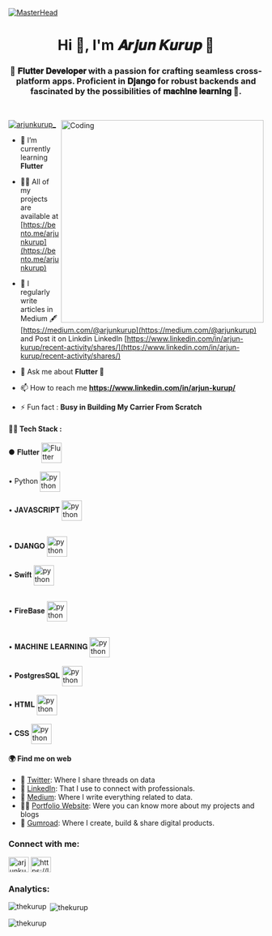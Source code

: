 [![MasterHead](https://miro.medium.com/v2/resize:fit:3200/1*vkfI4nFNheC5v0p7wzDtGg.gif)](https://rishavchanda.io)
<h1 align="center">Hi 👋, I'm 𝑨𝒓𝒋𝒖𝒏 𝑲𝒖𝒓𝒖𝒑 🦇 </h1>
<h3 align="center">🚀 𝐅𝐥𝐮𝐭𝐭𝐞𝐫 𝐃𝐞𝐯𝐞𝐥𝐨𝐩𝐞𝐫 with a passion for crafting seamless cross-platform apps. Proficient in 𝐃𝐣𝐚𝐧𝐠𝐨 for robust backends and fascinated by the possibilities of 𝐦𝐚𝐜𝐡𝐢𝐧𝐞 𝐥𝐞𝐚𝐫𝐧𝐢𝐧𝐠 📱.</h3>
<p class="big">
<br>
</p>
<img align="right" alt="Coding" width="400" src="https://miro.medium.com/v2/resize:fit:828/0*FGD6BUzzZs1VJLuY.gif">


<p align="left"> <a href="https://twitter.com/arjunkurup_" target="blank"><img src="https://img.shields.io/twitter/follow/arjunkurup_?logo=twitter&style=for-the-badge" alt="arjunkurup_" /></a> </p>

- 🌱 I’m currently learning **Flutter**

- 👨‍💻 All of my projects are available at [https://bento.me/arjunkurup](https://bento.me/arjunkurup)

- 📝 I regularly write articles in Medium 🖋 [https://medium.com/@arjunkurup](https://medium.com/@arjunkurup) 
  <br> and Post it on Linkdin LinkedIn [https://www.linkedin.com/in/arjun-kurup/recent-activity/shares/](https://www.linkedin.com/in/arjun-kurup/recent-activity/shares/)

- 💬 Ask me about **Flutter 🧠**

- 📫 How to reach me **https://www.linkedin.com/in/arjun-kurup/**

- ⚡ Fun fact : **Busy in Building My Carrier From Scratch**


#### 👩‍💻 Tech Stack : 
 ● 𝐅𝐥𝐮𝐭𝐭𝐞𝐫 <img align="center"  src="https://img.icons8.com/?size=100&id=7I3BjCqe9rjG&format=png&color=000000" alt="Flutter" height="40" width="40" /> <br>
 <br>• Python <img align="center"  src="https://img.icons8.com/?size=100&id=Rc0Xn5AtE8kX&format=png&color=000000" alt="python" height="40" width="40" /> <br>
 <br>• 𝐉𝐀𝐕𝐀𝐒𝐂𝐑𝐈𝐏𝐓 <img align="center"  src="https://img.icons8.com/?size=100&id=tGvHBPJaKqEd&format=png&color=000000" alt="python" height="40" width="40" /> <br>
 <!-- <br>• 𝐑𝐄𝐀𝐂𝐓.𝐉𝐒 <img align="center"  src="icons/react.gif" alt="python" height="40" width="40" /> <br> -->
 <br>• 𝐃𝐉𝐀𝐍𝐆𝐎 <img align="center"  src="https://img.icons8.com/?size=100&id=FnTmHRua3mU3&format=png&color=000000" alt="python" height="40" width="40" /> <br>
 <br>• 𝐒𝐰𝐢𝐟𝐭 <img align="center"  src="https://img.icons8.com/?size=100&id=24465&format=png&color=000000" alt="python" height="40" width="40" /> <br>
 
 <br>• 𝐅𝐢𝐫𝐞𝐁𝐚𝐬𝐞 <img align="center"  src="https://img.icons8.com/?size=100&id=87330&format=png&color=000000" alt="python" height="40" width="40" /> <br>
 <!-- <br>• 𝐌𝐨𝐧𝐠𝐨𝐃𝐁<img align="center"  src="icons/mongo.png" alt="python" height="40" width="40" /> <br> -->
 <br>• 𝐌𝐀𝐂𝐇𝐈𝐍𝐄 𝐋𝐄𝐀𝐑𝐍𝐈𝐍𝐆 <img align="center"  src="https://img.icons8.com/?size=100&id=fTkqveCX0blI&format=png&color=000000" alt="python" height="40" width="40" /> <br>
 <br>• 𝐏𝐨𝐬𝐭𝐠𝐫𝐞𝐬𝐒𝐐𝐋 <img align="center"  src="https://img.icons8.com/?size=100&id=38561&format=png&color=000000" alt="python" height="40" width="40" /> <br>
 <br>• 𝐇𝐓𝐌𝐋 <img align="center"  src="https://img.icons8.com/?size=100&id=zRvbzAjx4VWY&format=png&color=000000" alt="python" height="40" width="40" /> <br>
 <br>• 𝐂𝐒𝐒 <img align="center"  src="https://img.icons8.com/?size=100&id=21278&format=png&color=000000" alt="python" height="40" width="40" /> <br>

#### 🌍 Find me on web
- 🐤 [Twitter](https://twitter.com/arjunkurup_): Where I share threads on data 
- 💼 [LinkedIn](https://www.linkedin.com/in/arjun-kurup/): That I use to connect with professionals.
- 📝 [Medium](https://medium.com/@arjunkurup): Where I write everything related to data.
- 👩‍💻 [Portfolio Website](https://arjunkurup.com/): Were you can know more about my projects  and blogs 
- 🚀 [Gumroad](): Where I create, build & share digital products.



<h3 align="left">Connect with me:</h3>
<p align="left">
<a href="https://twitter.com/arjunkurup_" target="blank"><img align="center" src="https://raw.githubusercontent.com/rahuldkjain/github-profile-readme-generator/master/src/images/icons/Social/twitter.svg" alt="arjunkurup_" height="30" width="40" /></a>
<a href="https://linkedin.com/in/arjun-kurup/" target="blank"><img align="center" src="https://raw.githubusercontent.com/rahuldkjain/github-profile-readme-generator/master/src/images/icons/Social/linked-in-alt.svg" alt="https://linkedin.com/in/arjun-kurup/" height="30" width="40" /></a>
</p>

<h3 align="left">Analytics:</h3>
<p><img align="left" src="https://github-readme-stats.vercel.app/api/top-langs?username=thekurup&show_icons=true&locale=en&layout=compact" alt="thekurup" /></p>

<p>&nbsp;<img align="center" src="https://github-readme-stats.vercel.app/api?username=thekurup&show_icons=true&locale=en" alt="thekurup" /></p>

<p><img align="center" src="https://github-readme-streak-stats.herokuapp.com/?user=thekurup&" alt="thekurup" /></p>
